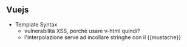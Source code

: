 ## Vuejs

- Template Syntax
  - vulnerabilità XSS, perchè usare v-html quindi?
  - l'interpolazione serve ad incollare stringhe con il {{mustache}}
